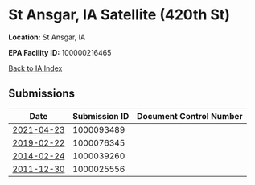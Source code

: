 # St Ansgar, IA Satellite (420th St)

**Location:** St Ansgar, IA

**EPA Facility ID:** 100000216465

[Back to IA Index](../../index.md)

## Submissions

| Date | Submission ID | Document Control Number |
|------|--------------|-------------------------|
| [2021-04-23](submissions/1000093489.md) | 1000093489 |  |
| [2019-02-22](submissions/1000076345.md) | 1000076345 |  |
| [2014-02-24](submissions/1000039260.md) | 1000039260 |  |
| [2011-12-30](submissions/1000025556.md) | 1000025556 |  |
